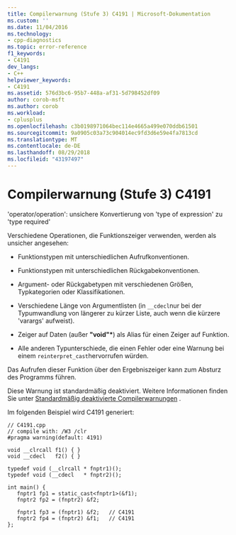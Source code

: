 ```yaml
---
title: Compilerwarnung (Stufe 3) C4191 | Microsoft-Dokumentation
ms.custom: ''
ms.date: 11/04/2016
ms.technology:
- cpp-diagnostics
ms.topic: error-reference
f1_keywords:
- C4191
dev_langs:
- C++
helpviewer_keywords:
- C4191
ms.assetid: 576d3bc6-95b7-448a-af31-5d798452df09
author: corob-msft
ms.author: corob
ms.workload:
- cplusplus
ms.openlocfilehash: c3b0198971064bec114e4665a499e070ddb61501
ms.sourcegitcommit: 9a0905c03a73c904014ec9fd3d6e59e4fa7813cd
ms.translationtype: MT
ms.contentlocale: de-DE
ms.lasthandoff: 08/29/2018
ms.locfileid: "43197497"
---
```

# <a name="compiler-warning-level-3-c4191"></a>Compilerwarnung (Stufe 3) C4191
'operator/operation': unsichere Konvertierung von 'type of expression' zu 'type required'  
  
 Verschiedene Operationen, die Funktionszeiger verwenden, werden als unsicher angesehen:  
  
-   Funktionstypen mit unterschiedlichen Aufrufkonventionen.  
  
-   Funktionstypen mit unterschiedlichen Rückgabekonventionen.  
  
-   Argument- oder Rückgabetypen mit verschiedenen Größen, Typkategorien oder Klassifikationen.  
  
-   Verschiedene Länge von Argumentlisten (in `__cdecl`nur bei der Typumwandlung von längerer zu kürzer Liste, auch wenn die kürzere 'varargs' aufweist).  
  
-   Zeiger auf Daten (außer **"void"**<strong>\*</strong>) als Alias für einen Zeiger auf Funktion.  
  
-   Alle anderen Typunterschiede, die einen Fehler oder eine Warnung bei einem `reinterpret_cast`hervorrufen würden.  
  
 Das Aufrufen dieser Funktion über den Ergebniszeiger kann zum Absturz des Programms führen.  
  
 Diese Warnung ist standardmäßig deaktiviert. Weitere Informationen finden Sie unter [Standardmäßig deaktivierte Compilerwarnungen](../../preprocessor/compiler-warnings-that-are-off-by-default.md) .  
  
 Im folgenden Beispiel wird C4191 generiert:  
  
```  
// C4191.cpp  
// compile with: /W3 /clr  
#pragma warning(default: 4191)  
  
void __clrcall f1() { }  
void __cdecl   f2() { }  
  
typedef void (__clrcall * fnptr1)();  
typedef void (__cdecl   * fnptr2)();  
  
int main() {  
   fnptr1 fp1 = static_cast<fnptr1>(&f1);  
   fnptr2 fp2 = (fnptr2) &f2;  
  
   fnptr1 fp3 = (fnptr1) &f2;   // C4191  
   fnptr2 fp4 = (fnptr2) &f1;   // C4191  
};  
```